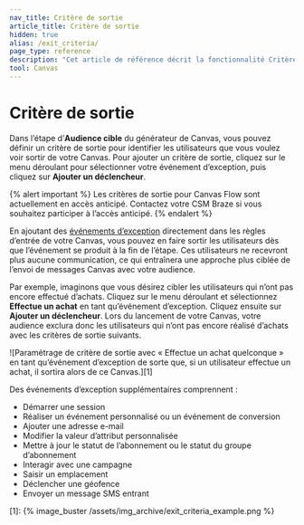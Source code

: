 ```yaml
---
nav_title: Critère de sortie 
article_title: Critère de sortie 
hidden: true
alias: /exit_criteria/
page_type: reference
description: "Cet article de référence décrit la fonctionnalité Critère de sortie pour Canvas Flow."
tool: Canvas
---
```


# Critère de sortie

Dans l’étape d’**Audience cible** du générateur de Canvas, vous pouvez définir un critère de sortie pour identifier les utilisateurs que vous voulez voir sortir de votre Canvas. Pour ajouter un critère de sortie, cliquez sur le menu déroulant pour sélectionner votre événement d’exception, puis cliquez sur **Ajouter un déclencheur**.

{% alert important %}
Les critères de sortie pour Canvas Flow sont actuellement en accès anticipé. Contactez votre CSM Braze si vous souhaitez participer à l’accès anticipé.
{% endalert %}

En ajoutant des [événements d’exception]({{site.baseurl}}/user_guide/engagement_tools/canvas/create_a_canvas/exception_events) directement dans les règles d’entrée de votre Canvas, vous pouvez en faire sortir les utilisateurs dès que l’événement se produit à la fin de l’étape. Ces utilisateurs ne recevront plus aucune communication, ce qui entraînera une approche plus ciblée de l’envoi de messages Canvas avec votre audience. 

Par exemple, imaginons que vous désirez cibler les utilisateurs qui n’ont pas encore effectué d’achats. Cliquez sur le menu déroulant et sélectionnez **Effectue un achat** en tant qu’événement d’exception. Cliquez ensuite sur **Ajouter un déclencheur**. Lors du lancement de votre Canvas, votre audience exclura donc les utilisateurs qui n’ont pas encore réalisé d’achats avec les critères de sortie suivants.

![Paramétrage de critère de sortie avec « Effectue un achat quelconque » en tant qu’événement d’exception de sorte que, si un utilisateur effectue un achat, il sortira alors de ce Canvas.][1]

Des événements d’exception supplémentaires comprennent :
* Démarrer une session
* Réaliser un événement personnalisé ou un événement de conversion
* Ajouter une adresse e-mail
* Modifier la valeur d’attribut personnalisée
* Mettre à jour le statut de l’abonnement ou le statut du groupe d’abonnement
* Interagir avec une campagne
* Saisir un emplacement
* Déclencher une géofence
* Envoyer un message SMS entrant


[1]: {% image_buster /assets/img_archive/exit_criteria_example.png %} 
